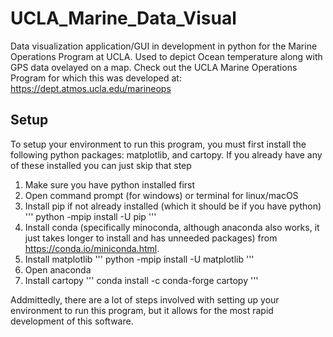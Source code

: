 # UCLA_Marine_Data_Visual

Data visualization application/GUI in development in python for the Marine Operations Program at UCLA. Used to depict Ocean temperature along with GPS data ovelayed on a map. Check out the UCLA Marine Operations Program for which this was developed at: https://dept.atmos.ucla.edu/marineops


## Setup
To setup your environment to run this program, you must first install the following python packages: matplotlib, and cartopy. If you already have any of these installed you can just skip that step
1. Make sure you have python installed first
2. Open command prompt (for windows) or terminal for linux/macOS
3. Install pip if not already installed (which it should be if you have python)
'''
python -mpip install -U pip
'''
4. Install conda (specifically minoconda, although anaconda also works, it just takes longer to install and has unneeded packages) from https://conda.io/miniconda.html. 
5. Install matplotlib
'''
python -mpip install -U matplotlib
'''
6. Open anaconda
7. Install cartopy
'''
conda install -c conda-forge cartopy
'''

Addmittedly, there are a lot of steps involved with setting up your environment to run this program, but it allows for the most rapid development of this software.